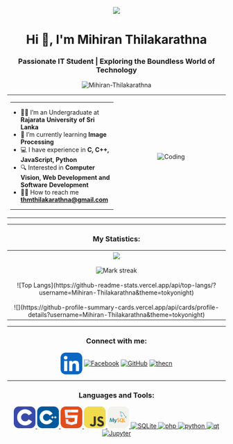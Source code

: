 <p align="center" ><img  src = "https://github.com/7oSkaaa/7oSkaaa/blob/main/Images/about_me.gif?raw=true" width = 100px></p>
<h1 align="center">Hi 👋, I'm Mihiran Thilakarathna</h1>
<h3 align="center">Passionate IT Student | Exploring the Boundless World of Technology</h3>
<p align="center"> <img src="https://komarev.com/ghpvc/?username=Mihiran-Thilakarathna&label=Profile%20views&color=0e75b6&style=flat" alt="Mihiran-Thilakarathna" /> </p>

<table align="center">
<tr border="none">
<td width="50%" align="left">
  
---

- 🧑‍🎓 I’m an Undergraduate at **Rajarata University of Sri Lanka**  
- 🌱 I’m currently learning **Image Processing**  
- 💻 I have experience in **C, C++, JavaScript, Python**  
- 🔍 Interested in **Computer Vision, Web Development and Software Development**  
- 👨‍💻 How to reach me **thmthilakarathna@gmail.com**  

---

  
</td>
<td width="50%" align="center">
  <img align="center" alt="Coding" width="450" src="https://repository-images.githubusercontent.com/588181932/e36ec678-7984-4cdd-8e4c-a3932772ff8e">
  </td>
</tr>
</table>

---

<h3 align="center">My Statistics:</h3>
<p align="center">
<table align="center">
<tr border="none">
<td width="50%" align="center">
  
  <img  align="center"  src="https://github-readme-stats.vercel.app/api?username=Mihiran-Thilakarathna&theme=dark&show_icons=true&count_private=true" />
  <br></br>
  <img  title="🔥 Get streak stats for your profile at git.io/streak-stats" alt="Mark streak" src="https://github-readme-streak-stats.herokuapp.com/?user=Mihiran-Thilakarathna&theme=dark&hide_border=false" /> 
  <br><br>
  ![Top Langs](https://github-readme-stats.vercel.app/api/top-langs/?username=Mihiran-Thilakarathna&theme=tokyonight) 
  <br><br>
  ![](https://github-profile-summary-cards.vercel.app/api/cards/profile-details?username=Mihiran-Thilakarathna&theme=tokyonight)
</td>
</tr>
</table>

---

<h3 align="center">Connect with me:</h3>
<p align="center">
  <a href="https://www.linkedin.com/in/mihiran-thilakarathna-9478302a8" target="blank"><img align="center" src="https://github.com/tandpfun/skill-icons/blob/main/icons/LinkedIn.svg" alt="LinkedIn" height="50" width="50" /></a>
  
  <a href="https://www.facebook.com/share/1F9v3MWQih/" target="_blank">
    <img align="center" src="https://upload.wikimedia.org/wikipedia/commons/5/51/Facebook_f_logo_%282019%29.svg" alt="Facebook" height="50" width="50" /></a>

  <a href="https://github.com/Mihiran-Thilakarathna" target="_blank">
    <img align="center" src="https://upload.wikimedia.org/wikipedia/commons/9/91/Octicons-mark-github.svg" alt="GitHub" height="50" width="50" /></a> 
    
  <a href="https://www.thecn.com/TW960" target="blank">
    <img align="center" src="https://www.thecn.com/img/com/icon/home-cn-logo-s.png.w128h128.jpg" alt="thecn" height="50" width="50" /></a>  
</p>

---

<h3 align="center">Languages and Tools:</h3>
<p align="center"> 
    <a href="https://www.cprogramming.com/" target="_blank" rel="noreferrer"> 
        <img src="https://github.com/tandpfun/skill-icons/blob/main/icons/C.svg" alt="c" width="50" height="50"/> 
    </a> 
    <a href="https://www.w3schools.com/cpp/" target="_blank" rel="noreferrer"> 
        <img src="https://github.com/tandpfun/skill-icons/blob/main/icons/CPP.svg" alt="cplusplus" width="50" height="50"/> 
    </a> 
    <a href="https://www.w3.org/html/" target="_blank" rel="noreferrer"> 
        <img src="https://github.com/tandpfun/skill-icons/blob/main/icons/HTML.svg" alt="html5" width="50" height="50"/> 
    </a>  
    <a href="https://developer.mozilla.org/en-US/docs/Web/JavaScript" target="_blank" rel="noreferrer"> 
        <img src="https://github.com/tandpfun/skill-icons/blob/main/icons/JavaScript.svg" alt="javascript" width="50" height="50"/> 
    </a> 
    <a href="https://www.mysql.com/" target="_blank" rel="noreferrer"> 
        <img src="https://github.com/tandpfun/skill-icons/blob/main/icons/MySQL-Light.svg" alt="mysql" width="50" height="50"/> 
    </a> 
    <a href="https://www.sqlite.org/" target="_blank" rel="noreferrer">
    <img height="50" src="https://www.vectorlogo.zone/logos/sqlite/sqlite-ar21.svg" alt="SQLite"/>
    </a>
    <a href="https://www.php.net" target="_blank" rel="noreferrer"> 
        <img src="https://github.com/Scar1109/skill-icons/blob/Scar1109/icons/PHP-Light.svg" alt="php" width="50" height="50"/> 
    </a> 
    <a href="https://www.python.org" target="_blank" rel="noreferrer"> 
        <img src="https://github.com/Scar1109/skill-icons/blob/main/icons/Python-Light.svg" alt="python" width="50" height="50"/> 
    </a> 

   <a href="https://www.qt.io/" target="_blank" rel="noreferrer"> 
     <img src="https://upload.wikimedia.org/wikipedia/commons/0/0b/Qt_logo_2016.svg" alt="qt" width="40" height="40"/> 
   </a>

  <a href="https://jupyter.org/" target="_blank" rel="noreferrer">
    <img height="50" src="https://www.vectorlogo.zone/logos/jupyter/jupyter-ar21.svg" alt="Jupyter"/>
  </a>

</p>
